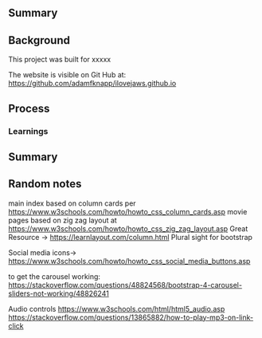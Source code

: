 ## Summary



## Background
This project was built for xxxxx

The website is visible on Git Hub at: https://github.com/adamfknapp/ilovejaws.github.io

## Process


### Learnings


## Summary


## Random notes
main index based on column cards per https://www.w3schools.com/howto/howto_css_column_cards.asp
movie pages based on zig zag layout at https://www.w3schools.com/howto/howto_css_zig_zag_layout.asp
Great Resource -> https://learnlayout.com/column.html
Plural sight for bootstrap

Social media icons-> https://www.w3schools.com/howto/howto_css_social_media_buttons.asp

to get the carousel working: https://stackoverflow.com/questions/48824568/bootstrap-4-carousel-sliders-not-working/48826241

Audio controls https://www.w3schools.com/html/html5_audio.asp
https://stackoverflow.com/questions/13865882/how-to-play-mp3-on-link-click